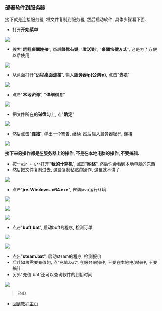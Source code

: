 ### 部署软件到服务器

接下就是连接服务器, 将文件复制到服务器, 然后启动软件, 具体步骤看下面.

- 打开**开始菜单**

![](https://github.com/farmer-person/pictures/blob/master/buff-delivery/40.png)

- 搜索"**远程桌面连接**", 然后**鼠标右键**, "**发送到**", "**桌面快捷方式**", 这是为了方便以后使用

![](https://github.com/farmer-person/pictures/blob/master/buff-delivery/41.png)

- 从桌面打开"**远程桌面连接**", 输入**服务器ip(公网ip)**, 点击"**选项**"

![](https://github.com/farmer-person/pictures/blob/master/buff-delivery/42.png)

- 点击"**本地资源**", "**详细信息**"

![](https://github.com/farmer-person/pictures/blob/master/buff-delivery/43.png)

- 把文件所在的**磁盘**勾上, 点"**确定**" 

![](https://github.com/farmer-person/pictures/blob/master/buff-delivery/44.png)

- 然后点击"**连接**", 弹出一个警告, 继续, 然后输入服务器密码, 连接

![](https://github.com/farmer-person/pictures/blob/master/buff-delivery/52.png)

**接下来的操作都是在服务器上的操作, 不是在本地电脑的操作, 不要搞错.**

- 按`**Win + E**`打开"**我的计算机**", 点击"**网络**", 然后你会看到本地电脑的东西
- 然后把文件复制过去, 这些复制粘贴的操作, 这里就不讲了

![](https://github.com/farmer-person/pictures/blob/master/buff-delivery/51.png)

- 点击"**jre-Windows-x64.exe**", 安装java运行环境

![](https://github.com/farmer-person/pictures/blob/master/buff-delivery/45.png)

![](https://github.com/farmer-person/pictures/blob/master/buff-delivery/46.png)

![](https://github.com/farmer-person/pictures/blob/master/buff-delivery/47.png)

- 点击"**buff.bat**", 启动buff的程序, 检测订单

![](https://github.com/farmer-person/pictures/blob/master/buff-delivery/48.png)

![](https://github.com/farmer-person/pictures/blob/master/buff-delivery/49.png)

- 点出"**steam.bat**", 启动steam的程序, 检测报价
- 后续如果需要充值的, 点"充值.bat", 在服务器操作, 不要在本地电脑操作, 不要搞错
- 另外"充值.bat"还可以查询软件的到期时间

![](https://github.com/farmer-person/pictures/blob/master/buff-delivery/50.png)

> END

- [回到教程主页](./index.md)
